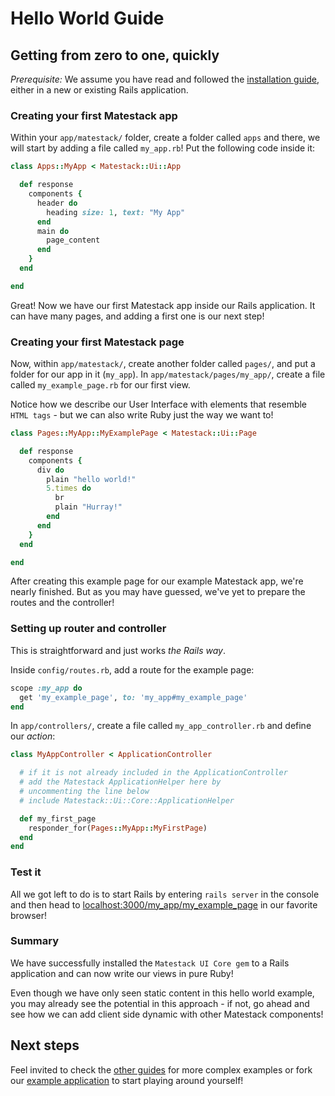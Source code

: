 # Hello World Guide

## Getting from zero to one, quickly

*Prerequisite:* We assume you have read and followed the [installation guide](/docs/install), either in a new or existing Rails application.

### Creating your first Matestack app

Within your `app/matestack/` folder, create a folder called `apps` and there,
we will start by adding a file called `my_app.rb`!
Put the following code inside it:

```ruby
class Apps::MyApp < Matestack::Ui::App

  def response
    components {
      header do
        heading size: 1, text: "My App"
      end
      main do
        page_content
      end
    }
  end

end
```

Great! Now we have our first Matestack app inside our Rails application. It can have many pages, and adding a first one is our next step!

### Creating your first Matestack page

Now, within `app/matestack/`, create another folder called `pages/`, and put a folder for our app in it (`my_app`).
In `app/matestack/pages/my_app/`, create a file called `my_example_page.rb` for our first view.

Notice how we describe our User Interface with elements that resemble `HTML tags` - but we can also write Ruby just the way we want to!

```ruby
class Pages::MyApp::MyExamplePage < Matestack::Ui::Page

  def response
    components {
      div do
        plain "hello world!"
        5.times do
          br
          plain "Hurray!"
        end
      end
    }
  end

end
```

After creating this example page for our example Matestack app, we're nearly finished. But as you may have guessed, we've yet to prepare the routes and the controller!

### Setting up router and controller

This is straightforward and just works *the Rails way*.

Inside `config/routes.rb`, add a route for the example page:

```ruby
scope :my_app do
  get 'my_example_page', to: 'my_app#my_example_page'
end
```

In `app/controllers/`, create a file called `my_app_controller.rb` and define our *action*:

```ruby
class MyAppController < ApplicationController

  # if it is not already included in the ApplicationController
  # add the Matestack ApplicationHelper here by
  # uncommenting the line below
  # include Matestack::Ui::Core::ApplicationHelper

  def my_first_page
    responder_for(Pages::MyApp::MyFirstPage)
  end
end
```

### Test it

All we got left to do is to start Rails by entering `rails server` in the console and then head to [localhost:3000/my_app/my_example_page](http://localhost:3000/my_app/my_example_page) in our favorite browser!

### Summary

We have successfully installed the `Matestack UI Core gem` to a Rails application and can now write our views in pure Ruby!

Even though we have only seen static content in this hello world example, you may already see the potential in this approach - if not, go ahead and see how we can add client side dynamic with other Matestack components!

## Next steps

Feel invited to check the [other guides](./guides/) for more complex examples or fork our [example application](https://github.com/basemate/matestack-example-application) to start playing around yourself!
